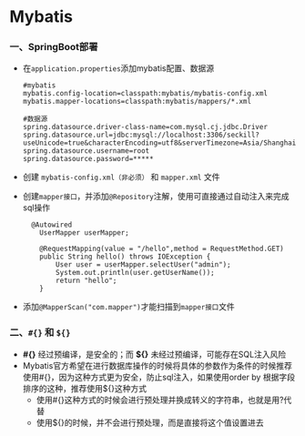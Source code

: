 # Mybatis

### 一、SpringBoot部署

  - 在`application.properties`添加mybatis配置、数据源

    ```
    #mybatis
    mybatis.config-location=classpath:mybatis/mybatis-config.xml
    mybatis.mapper-locations=classpath:mybatis/mappers/*.xml
    
    #数据源
    spring.datasource.driver-class-name=com.mysql.cj.jdbc.Driver
    spring.datasource.url=jdbc:mysql://localhost:3306/seckill?    useUnicode=true&characterEncoding=utf8&serverTimezone=Asia/Shanghai
    spring.datasource.username=root
    spring.datasource.password=*****
    ```
    
- 创建 `mybatis-config.xml（非必须）` 和 `mapper.xml` 文件

- 创建`mapper接口`，并添加`@Repository`注解，使用可直接通过自动注入来完成sql操作

  ```
  	@Autowired
      UserMapper userMapper; 
  
      @RequestMapping(value = "/hello",method = RequestMethod.GET)
      public String hello() throws IOException {
          User user = userMapper.selectUser("admin");
          System.out.println(user.getUserName());
          return "hello";
      }
  ```

- 添加`@MapperScan("com.mapper")`才能扫描到`mapper接口`文件



### 二、`#{}` 和 `${}`

- **#{}** 经过预编译，是安全的；而 **${}** 未经过预编译，可能存在SQL注入风险
- Mybatis官方希望在进行数据库操作的时候将具体的参数作为条件的时候推荐使用#{}，因为这种方式更为安全，防止sql注入，如果使用order by 根据字段排序的这种，推荐使用${}这种方式
    - 使用#{}这种方式的时候会进行预处理并换成转义的字符串，也就是用?代替
    - 使用${}的时候，并不会进行预处理，而是直接将这个值设置进去